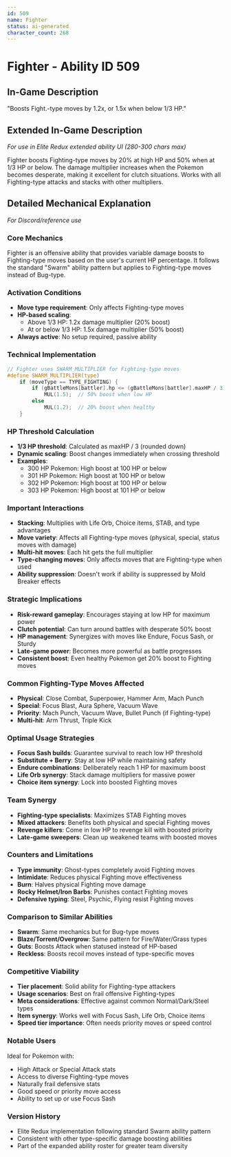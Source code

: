```yaml
---
id: 509
name: Fighter
status: ai-generated
character_count: 268
---
```


# Fighter - Ability ID 509

## In-Game Description
"Boosts Fight.-type moves by 1.2x, or 1.5x when below 1/3 HP."

## Extended In-Game Description
*For use in Elite Redux extended ability UI (280-300 chars max)*

Fighter boosts Fighting-type moves by 20% at high HP and 50% when at 1/3 HP or below. The damage multiplier increases when the Pokemon becomes desperate, making it excellent for clutch situations. Works with all Fighting-type attacks and stacks with other multipliers.

## Detailed Mechanical Explanation
*For Discord/reference use*

### Core Mechanics
Fighter is an offensive ability that provides variable damage boosts to Fighting-type moves based on the user's current HP percentage. It follows the standard "Swarm" ability pattern but applies to Fighting-type moves instead of Bug-type.

### Activation Conditions
- **Move type requirement**: Only affects Fighting-type moves
- **HP-based scaling**:
  - Above 1/3 HP: 1.2x damage multiplier (20% boost)
  - At or below 1/3 HP: 1.5x damage multiplier (50% boost)
- **Always active**: No setup required, passive ability

### Technical Implementation
```c
// Fighter uses SWARM_MULTIPLIER for Fighting-type moves
#define SWARM_MULTIPLIER(type)
    if (moveType == TYPE_FIGHTING) {
        if (gBattleMons[battler].hp <= (gBattleMons[battler].maxHP / 3))
            MUL(1.5);  // 50% boost when low HP
        else
            MUL(1.2);  // 20% boost when healthy
    }
```

### HP Threshold Calculation
- **1/3 HP threshold**: Calculated as maxHP / 3 (rounded down)
- **Dynamic scaling**: Boost changes immediately when crossing threshold
- **Examples**:
  - 300 HP Pokemon: High boost at 100 HP or below
  - 301 HP Pokemon: High boost at 100 HP or below  
  - 302 HP Pokemon: High boost at 100 HP or below
  - 303 HP Pokemon: High boost at 101 HP or below

### Important Interactions
- **Stacking**: Multiplies with Life Orb, Choice items, STAB, and type advantages
- **Move variety**: Affects all Fighting-type moves (physical, special, status moves with damage)
- **Multi-hit moves**: Each hit gets the full multiplier
- **Type-changing moves**: Only affects moves that are Fighting-type when used
- **Ability suppression**: Doesn't work if ability is suppressed by Mold Breaker effects

### Strategic Implications
- **Risk-reward gameplay**: Encourages staying at low HP for maximum power
- **Clutch potential**: Can turn around battles with desperate 50% boost
- **HP management**: Synergizes with moves like Endure, Focus Sash, or Sturdy
- **Late-game power**: Becomes more powerful as battle progresses
- **Consistent boost**: Even healthy Pokemon get 20% boost to Fighting moves

### Common Fighting-Type Moves Affected
- **Physical**: Close Combat, Superpower, Hammer Arm, Mach Punch
- **Special**: Focus Blast, Aura Sphere, Vacuum Wave
- **Priority**: Mach Punch, Vacuum Wave, Bullet Punch (if Fighting-type)
- **Multi-hit**: Arm Thrust, Triple Kick

### Optimal Usage Strategies
- **Focus Sash builds**: Guarantee survival to reach low HP threshold
- **Substitute + Berry**: Stay at low HP while maintaining safety
- **Endure combinations**: Deliberately reach 1 HP for maximum boost
- **Life Orb synergy**: Stack damage multipliers for massive power
- **Choice item synergy**: Lock into boosted Fighting moves

### Team Synergy
- **Fighting-type specialists**: Maximizes STAB Fighting moves
- **Mixed attackers**: Benefits both physical and special Fighting moves
- **Revenge killers**: Come in low HP to revenge kill with boosted priority
- **Late-game sweepers**: Clean up weakened teams with boosted moves

### Counters and Limitations
- **Type immunity**: Ghost-types completely avoid Fighting moves
- **Intimidate**: Reduces physical Fighting move effectiveness
- **Burn**: Halves physical Fighting move damage
- **Rocky Helmet/Iron Barbs**: Punishes contact Fighting moves
- **Defensive typing**: Steel, Psychic, Flying resist Fighting moves

### Comparison to Similar Abilities
- **Swarm**: Same mechanics but for Bug-type moves
- **Blaze/Torrent/Overgrow**: Same pattern for Fire/Water/Grass types
- **Guts**: Boosts Attack when statused instead of HP-based
- **Reckless**: Boosts recoil moves instead of type-specific moves

### Competitive Viability
- **Tier placement**: Solid ability for Fighting-type attackers
- **Usage scenarios**: Best on frail offensive Fighting-types
- **Meta considerations**: Effective against common Normal/Dark/Steel types
- **Item synergy**: Works well with Focus Sash, Life Orb, Choice items
- **Speed tier importance**: Often needs priority moves or speed control

### Notable Users
Ideal for Pokemon with:
- High Attack or Special Attack stats
- Access to diverse Fighting-type moves
- Naturally frail defensive stats
- Good speed or priority move access
- Ability to set up or use Focus Sash

### Version History
- Elite Redux implementation following standard Swarm ability pattern
- Consistent with other type-specific damage boosting abilities
- Part of the expanded ability roster for greater team diversity